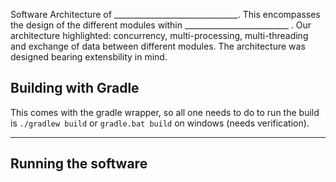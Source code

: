 Software Architecture of _______________________________. This encompasses the design of the different modules within __________________________ . Our architecture highlighted: concurrency, multi-processing, multi-threading and exchange of data between different modules. The architecture was designed bearing extensbility in mind. 

## Building with Gradle

This comes with the gradle wrapper, so all one needs to do to run the build
is `./gradlew build` or `gradle.bat build` on windows (needs verification).

-----------------------------------------
Running the software
-----------------------------------------
